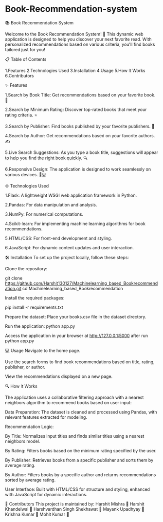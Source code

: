 # Book-Recommendation-system

📚 Book Recommendation System

Welcome to the Book Recommendation System! 🌟 This dynamic web application is designed to help you discover your next favorite read. With personalized recommendations based on various criteria, you'll find books tailored just for you!

📋 Table of Contents

1.Features
2.Technologies Used
3.Installation
4.Usage
5.How It Works
6.Contributors

✨ Features

1.Search by Book Title: Get recommendations based on your favorite book. 📖

2.Search by Minimum Rating: Discover top-rated books that meet your rating criteria. ⭐

3.Search by Publisher: Find books published by your favorite publishers. 🏢

4.Search by Author: Get recommendations based on your favorite authors. ✍️

5.Live Search Suggestions: As you type a book title, suggestions will appear to help you find the right book quickly. 🔍

6.Responsive Design: The application is designed to work seamlessly on various devices. 📱💻

⚙️ Technologies Used

1.Flask: A lightweight WSGI web application framework in Python.

2.Pandas: For data manipulation and analysis.

3.NumPy: For numerical computations.

4.Scikit-learn: For implementing machine learning algorithms for book recommendations.

5.HTML/CSS: For front-end development and styling.

6.JavaScript: For dynamic content updates and user interaction.

🛠️ Installation
To set up the project locally, follow these steps:

Clone the repository:

git clone https://github.com/Harshit130127/Machinelearning_based_Bookrecommendation.git
cd Machinelearning_based_Bookrecommendation

Install the required packages:

pip install -r requirements.txt

Prepare the dataset:
Place your books.csv file in the dataset directory.

Run the application:
python app.py

Access the application in your browser at http://127.0.0.1:5000 after run python app.py

💻 Usage
Navigate to the home page.

Use the search forms to find book recommendations based on title, rating, publisher, or author.

View the recommendations displayed on a new page.

🔍 How It Works

The application uses a collaborative filtering approach with a nearest neighbors algorithm to recommend books based on user input:

Data Preparation: The dataset is cleaned and processed using Pandas, with relevant features extracted for modeling.

Recommendation Logic:

By Title: Normalizes input titles and finds similar titles using a nearest neighbors model.

By Rating: Filters books based on the minimum rating specified by the user.

By Publisher: Retrieves books from a specific publisher and sorts them by average rating.

By Author: Filters books by a specific author and returns recommendations sorted by average rating.

User Interface: Built with HTML/CSS for structure and styling, enhanced with JavaScript for dynamic interactions.

🤝 Contributors
This project is maintained by:
Harshit Mishra 👤
Harshit Khandelwal 👤
Harshvardhan Singh Shekhawat 👤
Mayank Upadhyay 👤
Krishna Kumar 👤
Mohit Kumar 👤

